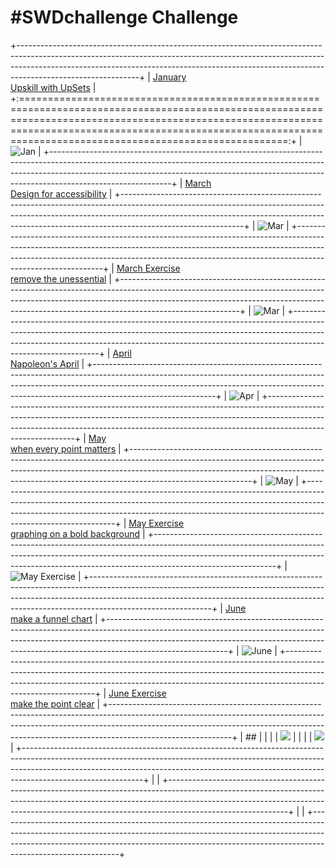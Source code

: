 # \#**SWDchallenge** Challenge

<!-- table header, followed by pictures link -->

+------------------------------------------------------------------------------------------------------------------------------------------------------------------------------------------------------------------------------------------------------------------------+
| [January](https://github.com/poncest/SWDchallenge/tree/main/2024/01_Jan)[<br>](https://github.com/poncest/tidytuesday/tree/main/2023/Week_02)[Upskill with UpSets](https://github.com/poncest/SWDchallenge/tree/main/2024/01_Jan)                                      |
+:======================================================================================================================================================================================================================================================================:+
| ![](01_Jan/img/01_Jan.png "Jan")                                                                                                                                                                                                                                       |
+------------------------------------------------------------------------------------------------------------------------------------------------------------------------------------------------------------------------------------------------------------------------+
| [March<br>Design for accessibility](https://github.com/poncest/SWDchallenge/tree/main/2024/03_Mar)                                                                                                                                                                     |
+------------------------------------------------------------------------------------------------------------------------------------------------------------------------------------------------------------------------------------------------------------------------+
| ![](03_Mar/img/03_Mar.png "Mar")                                                                                                                                                                                                                                       |
+------------------------------------------------------------------------------------------------------------------------------------------------------------------------------------------------------------------------------------------------------------------------+
| [March Exercise](https://github.com/poncest/SWDchallenge/tree/main/2024/Ex_3.10)[<br>](https://github.com/poncest/SWDchallenge/tree/main/2024/03_Mar)[remove the unessential](https://github.com/poncest/SWDchallenge/tree/main/2024/Ex_3.10)                          |
+------------------------------------------------------------------------------------------------------------------------------------------------------------------------------------------------------------------------------------------------------------------------+
| ![](Ex_3.10/img/Ex_3.10.png "Mar")                                                                                                                                                                                                                                     |
+------------------------------------------------------------------------------------------------------------------------------------------------------------------------------------------------------------------------------------------------------------------------+
| [April](https://github.com/poncest/SWDchallenge/tree/main/2024/04_Apr)[<br>](https://github.com/poncest/SWDchallenge/tree/main/2024/03_Mar)[Napoleon's April](https://github.com/poncest/SWDchallenge/tree/main/2024/04_Apr)                                           |
+------------------------------------------------------------------------------------------------------------------------------------------------------------------------------------------------------------------------------------------------------------------------+
| ![](04_Apr/img/04_Apr.png "Apr")                                                                                                                                                                                                                                       |
+------------------------------------------------------------------------------------------------------------------------------------------------------------------------------------------------------------------------------------------------------------------------+
| [May](https://github.com/poncest/SWDchallenge/tree/main/2024/05_May)[<br>](https://github.com/poncest/SWDchallenge/tree/main/2024/03_Mar)[when every point matters](https://github.com/poncest/SWDchallenge/tree/main/2024/05_May)                                     |
+------------------------------------------------------------------------------------------------------------------------------------------------------------------------------------------------------------------------------------------------------------------------+
| ![](05_May/img/05_May.png "May")                                                                                                                                                                                                                                       |
+------------------------------------------------------------------------------------------------------------------------------------------------------------------------------------------------------------------------------------------------------------------------+
| [May Exercise](https://github.com/poncest/SWDchallenge/tree/main/2024/Ex_bold_backgroud)[<br>](https://github.com/poncest/SWDchallenge/tree/main/2024/03_Mar)[graphing on a bold background](https://github.com/poncest/SWDchallenge/tree/main/2024/Ex_bold_backgroud) |
+------------------------------------------------------------------------------------------------------------------------------------------------------------------------------------------------------------------------------------------------------------------------+
| ![](Ex_bold_backgroud/img/Ex_bold_background.png "May Exercise")                                                                                                                                                                                                       |
+------------------------------------------------------------------------------------------------------------------------------------------------------------------------------------------------------------------------------------------------------------------------+
| [June](https://github.com/poncest/SWDchallenge/tree/main/2024/06_Jun)[<br>](https://github.com/poncest/SWDchallenge/tree/main/2024/03_Mar)[make a funnel chart](https://github.com/poncest/SWDchallenge/tree/main/2024/06_Jun)                                         |
+------------------------------------------------------------------------------------------------------------------------------------------------------------------------------------------------------------------------------------------------------------------------+
| ![](06_Jun/img/06_Jun.png "June")                                                                                                                                                                                                                                      |
+------------------------------------------------------------------------------------------------------------------------------------------------------------------------------------------------------------------------------------------------------------------------+
| [June Exercise](https://github.com/poncest/SWDchallenge/tree/main/2024/Ex_051)[<br>](https://github.com/poncest/SWDchallenge/tree/main/2024/03_Mar)[make the point clear](https://github.com/poncest/SWDchallenge/tree/main/2024/Ex_051)                               |
+------------------------------------------------------------------------------------------------------------------------------------------------------------------------------------------------------------------------------------------------------------------------+
| ##                                                                                                                                                                                                                                                                     |
|                                                                                                                                                                                                                                                                        |
| ![](Ex_051/img/Ex_051.png)                                                                                                                                                                                                                                             |
|                                                                                                                                                                                                                                                                        |
| ![]()![](Ex_051/img/Ex_051_original.png)                                                                                                                                                                                                                               |
+------------------------------------------------------------------------------------------------------------------------------------------------------------------------------------------------------------------------------------------------------------------------+
|                                                                                                                                                                                                                                                                        |
+------------------------------------------------------------------------------------------------------------------------------------------------------------------------------------------------------------------------------------------------------------------------+
|                                                                                                                                                                                                                                                                        |
+------------------------------------------------------------------------------------------------------------------------------------------------------------------------------------------------------------------------------------------------------------------------+

